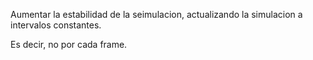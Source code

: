 Aumentar la estabilidad de la seimulacion, actualizando la simulacion a intervalos constantes.

Es decir, no por cada frame.


